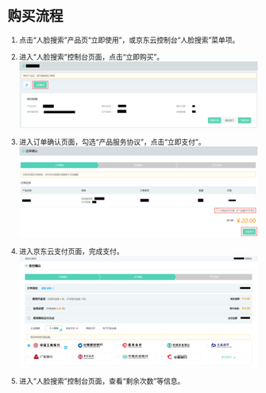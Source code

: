 # 购买流程



1.	点击“人脸搜索”产品页“立即使用”，或京东云控制台“人脸搜索”菜单项。


2.	进入“人脸搜索”控制台页面，点击“立即购买”。
 ![1.png](../../../../image/AI-and-Machine-Learning/share-picture/1.png)

3.	进入订单确认页面，勾选“产品服务协议”，点击“立即支付”。
  ![2.png](../../../../image/AI-and-Machine-Learning/share-picture/2.png)

4.	进入京东云支付页面，完成支付。
  ![3.png](../../../../image/AI-and-Machine-Learning/share-picture/3.png)

5.	进入“人脸搜索”控制台页面，查看“剩余次数”等信息。

